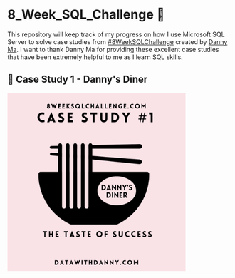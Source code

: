 # 8_Week_SQL_Challenge :muscle:
This repository will keep track of my progress on how I use Microsoft SQL Server to solve case studies from [#8WeekSQLChallenge](https://8weeksqlchallenge.com/) created by [Danny Ma](https://www.datawithdanny.com/).
I want to thank Danny Ma for providing these excellent case studies that have been extremely helpful to me as I learn SQL skills.


## :chopsticks: Case Study 1 - Danny's Diner

<img src="images/c1.png" width="400" />

